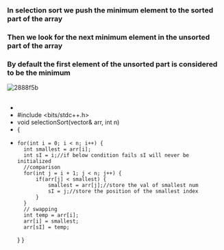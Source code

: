 ### In selection sort we push the minimum element to the sorted part of the array
### Then we look for the next minimum element in the unsorted part of the array
### By default the first element of the unsorted part is considered to be the minimum

![2888f5b](https://github.com/user-attachments/assets/a8f3f3d5-f6f0-489f-96bd-94e9e3097d28)

##

-
- #include <bits/stdc++.h> 
- void selectionSort(vector<int>& arr, int n)
- {   
-     for(int i = 0; i < n; i++) {
        int smallest = arr[i];
        int sI = i;//if below condition fails sI will never be initialized
        //comparison
        for(int j = i + 1; j < n; j++) {
            if(arr[j] < smallest) {
                smallest = arr[j];//store the val of smallest num
                sI = j;//store the position of the smallest index
            }
        }
        // swapping
        int temp = arr[i];
        arr[i] = smallest;
        arr[sI] = temp;
    }
}
